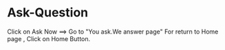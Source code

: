 # Ask-Question
Click on Ask Now ==> Go to "You ask.We answer page" 
For return to Home page ,
Click on Home Button.
